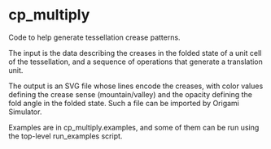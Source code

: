 # cp_multiply

Code to help generate tessellation crease patterns.

The input is the data describing the creases in the folded state of a unit cell of the tessellation, and a sequence of operations that generate a translation unit.

The output is an SVG file whose lines encode the creases, with color values defining the crease sense (mountain/valley) and the opacity defining the fold angle in the folded state. Such a file can be imported by Origami Simulator.

Examples are in cp_multiply.examples, and some of them can be run using the top-level run_examples script.
